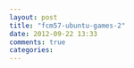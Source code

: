 ```yaml
---
layout: post
title: "fcm57-ubuntu-games-2"
date: 2012-09-22 13:33
comments: true
categories: 
---
```

